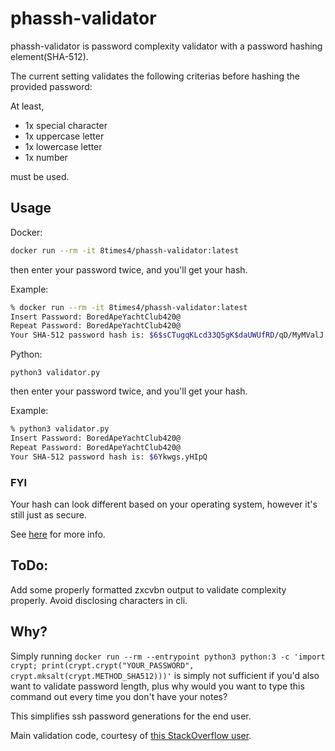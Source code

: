 
# phassh-validator

phassh-validator is password complexity validator with a password hashing element(SHA-512).

The current setting validates the following criterias before hashing the provided password: 

At least, 

- 1x special character
- 1x uppercase letter
- 1x lowercase letter
- 1x number

must be used.


## Usage

Docker:
```bash
docker run --rm -it 8times4/phassh-validator:latest
```
then enter your password twice, and you'll get your hash. 

Example:
```bash
% docker run --rm -it 8times4/phassh-validator:latest
Insert Password: BoredApeYachtClub420@
Repeat Password: BoredApeYachtClub420@
Your SHA-512 password hash is: $6$sCTugqKLcd33Q5gK$daUWUfRD/qD/MyMValJ./pHhUYraDOWQxeoiAgjciLDwFKlAdBRuJJGGwQwdsntqz7IdbebTC5gAGYnUU9/bP0
```

Python:
```python3
python3 validator.py
```
then enter your password twice, and you'll get your hash.

Example:
```bash
% python3 validator.py                       
Insert Password: BoredApeYachtClub420@
Repeat Password: BoredApeYachtClub420@
Your SHA-512 password hash is: $6Ykwgs.yHIpQ
```
### FYI
Your hash can look different based on your operating system, however it's still just as secure.

See [here](https://stackoverflow.com/questions/13052047/python-crypt-in-osx) for more info.
 
## ToDo:
Add some properly formatted zxcvbn output to validate complexity properly.
Avoid disclosing characters in cli.

## Why?

Simply running ```docker run --rm --entrypoint python3 python:3 -c 'import crypt; print(crypt.crypt("YOUR_PASSWORD", crypt.mksalt(crypt.METHOD_SHA512)))'``` is simply not sufficient if you'd also want to validate password length, plus why would you want to type this command out every time you don't have your notes? 

This simplifies ssh password generations for the end user.

Main validation code, courtesy of [this StackOverflow user](https://stackoverflow.com/a/59501708).
